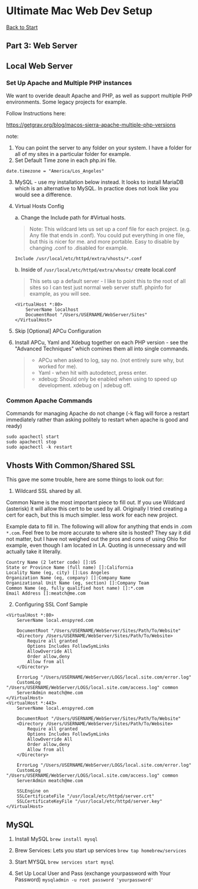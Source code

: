 # Ultimate Mac Web Dev Setup

[Back to Start](readme.md)

## Part 3: Web Server

## Local Web Server

### Set Up Apache and Multiple PHP instances
We want to overide deault Apache and PHP, as well as support multiple PHP environments. Some legacy projects for example.

Follow Instructions here:

https://getgrav.org/blog/macos-sierra-apache-multiple-php-versions

note:
1. You can point the server to any folder on your system. I have a folder for all of my sites in a particular folder for example.
2. Set Default Time zone in each php.ini file.

```
date.timezone = "America/Los_Angeles"
```

3. MySQL - use my installation below instead.
It looks to install MariaDB which is an alternative to MySQL. In practice does not look like you would see a difference.

4. Virtual Hosts Config

    a. Change the Include path for #Virtual hosts.

    > Note: This wildcard lets us set up a conf file for each project. (e.g. Any file that ends in .conf).
    > You could put everything in one file, but this is nicer for me. and more portable.
    > Easy to disable by changing .conf to .disabled for example.

    `Include /usr/local/etc/httpd/extra/vhosts/*.conf`

    b. Inside of `/usr/local/etc/httpd/extra/vhosts/` create local.conf

    > This sets up a default server  - I like to point this to the root of all sites so I can test just normal web server stuff. phpinfo for example, as you will see.

    ```
    <VirtualHost *:80>
        ServerName localhost
        DocumentRoot "/Users/USERNAME/WebServer/Sites"
    </VirtualHost>
    ```

5. Skip [Optional] APCu Configuration
6. Install APCu, Yaml and Xdebug together on each PHP version - see the "Advanced Techniques" which comines them all into single commands.

    > * APCu when asked to log, say no. (not entirely sure why, but worked for me).
    > * Yaml - when hit with autodetect, press enter.
    > * xdebug: Should only be enabled when using to speed up development. xdebug on | xdebug off.



### Common Apache Commands
Commands for managing Apache do not change (-k flag will force a restart immediately rather than asking politely to restart when apache is good and ready)
```
sudo apachectl start
sudo apachectl stop
sudo apachectl -k restart
```

## Vhosts With Common/Shared SSL

This gave me some trouble, here are some things to look out for:

1. Wildcard SSL shared by all.

Common Name is the most important piece to fill out. If you use Wildcard (asterisk) it will allow this cert to be used by all.
Originally I tried creating a cert for each, but this is much simpler. less work for each new project.

Example data to fill in. The following will allow for anything that ends in .com `*.com`. Feel free to be more accurate to where site is hosted? They say it did not matter, but I have not weighed out the pros and cons of using Ohio for example, even though I am located in LA. Quoting is unnecessary and will actually take it literally.

```
Country Name (2 letter code) []:US
State or Province Name (full name) []:California
Locality Name (eg, city) []:Los Angeles
Organization Name (eg, company) []:Company Name
Organizational Unit Name (eg, section) []:Company Team
Common Name (eg, fully qualified host name) []:*.com
Email Address []:meatch@me.com
```

2. Configuring SSL Conf Sample

```
<VirtualHost *:80>
    ServerName local.enspyred.com

    DocumentRoot "/Users/USERNAME/WebServer/Sites/Path/To/Website"
    <Directory /Users/USERNAME/WebServer/Sites/Path/To/Website>
        Require all granted
        Options Includes FollowSymLinks
        AllowOverride All
        Order allow,deny
        Allow from all
    </Directory>

    ErrorLog "/Users/USERNAME/WebServer/LOGS/local.site.com/error.log"
    CustomLog "/Users/USERNAME/WebServer/LOGS/local.site.com/access.log" common
    ServerAdmin meatch@me.com
</VirtualHost>
<VirtualHost *:443>
    ServerName local.enspyred.com

    DocumentRoot "/Users/USERNAME/WebServer/Sites/Path/To/Website"
    <Directory /Users/USERNAME/WebServer/Sites/Path/To/Website>
        Require all granted
        Options Includes FollowSymLinks
        AllowOverride All
        Order allow,deny
        Allow from all
    </Directory>

    ErrorLog "/Users/USERNAME/WebServer/LOGS/local.site.com/error.log"
    CustomLog "/Users/USERNAME/WebServer/LOGS/local.site.com/access.log" common
    ServerAdmin meatch@me.com

    SSLEngine on
    SSLCertificateFile "/usr/local/etc/httpd/server.crt"
    SSLCertificateKeyFile "/usr/local/etc/httpd/server.key"
</VirtualHost>
```


## MySQL
1. Install MySQL
    `brew install mysql`

2. Brew Services: Lets you start up services
    `brew tap homebrew/services`

3. Start MYSQL
    `brew services start mysql`

4. Set Up Local User and Pass (exchange yourpassword with Your Password)
    `mysqladmin -u root password 'yourpassword'`
